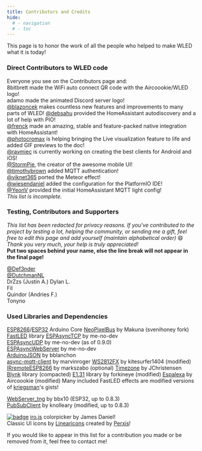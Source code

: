 ```yaml
---
title: Contributors and Credits
hide:
  # - navigation
  # - toc
---
```


This page is to honor the work of all the people who helped to make WLED what it is today!

### Direct Contributors to WLED code

Everyone you see on the Contributors page and:  
8bitbrett made the WiFi auto connect QR code with the Aircoookie/WLED logo!  
adamo made the animated Discord server logo!  
[@blazoncek](https://github.com/blazoncek) makes countless new features and improvements to many parts of WLED!
[@debsahu](https://github.com/debsahu) provided the HomeAssistant autodiscovery and a lot of help with PIO!  
[@frenck](https://github.com/frenck) made an amazing, stable and feature-packed native integration with HomeAssistant!  
[@photocromax](https://github.com/photocromax) is helping bringing the Live visualization feature to life and added GIF previews to the doc!  
[@raymiec](https://github.com/raymiec)  is currently working on creating the best clients for Android and iOS!  
[@StormPie](https://github.com/stormpie), the creator of the awesome mobile UI!  
[@timothybrown](https://github.com/timothybrown) added MQTT authentication!  
[@viknet365](https://github.com/viknet365) ported the Meteor effect!  
[@wiesendaniel](https://github.com/wiesendaniel) added the configuration for the PlatformIO IDE!  
[@YeonV](https://github.com/YeonV) provided the initial HomeAssistant MQTT light config!  
_This list is incomplete._  

### Testing, Contributors and Supporters

_This list has been redacted for privacy reasons. If you've contributed to the project by testing a lot, helping the community, or sending me a gift, feel free to edit this page and add yourself (maintain alphabetical order)_ 😄 _Thank you very much, your help is truly appreciated!_  
**Put two spaces behind your name, else the line break will not appear in the final page!**  

[@Def3nder](https://github.com/Def3nder)  
[@DutchmanNL](https://github.com/DutchmanNL)  
DrZzs (Justin A.)
Dylan L.  
Fil  
Quindor (Andries F.)  
Tonyno

### Used Libraries and Dependencies

[ESP8266](https://github.com/esp8266/Arduino)/[ESP32](https://github.com/espressif/arduino-esp32) Arduino Core
[NeoPixelBus](https://github.com/svenihoney/NeoPixelBus) by Makuna (svenihoney fork)  
[FastLED](https://github.com/FastLED/FastLED/) library
[ESPAsyncTCP](https://github.com/me-no-dev/ESPAsyncTCP) by me-no-dev  
[ESPAsyncUDP](https://github.com/me-no-dev/ESPAsyncUDP) by me-no-dev (as of 0.9.0)  
[ESPAsyncWebServer](https://github.com/me-no-dev/ESPAsyncWebServer) by me-no-dev  
[ArduinoJSON](https://github.com/bblanchon/ArduinoJson) by bblanchon  
[async-mqtt-client](https://github.com/marvinroger/async-mqtt-client) by marvinroger
[WS2812FX](https://github.com/kitesurfer1404/WS2812FX) by kitesurfer1404 (modified)
[IRremoteESP8266](https://github.com/markszabo/IRremoteESP8266) by markszabo (optional)
[Timezone](https://github.com/JChristensen/Timezone) by JChristensen
[Blynk](https://github.com/blynkkk/blynk-library) library (compacted)
[E1.31](https://github.com/forkineye/E131) library by forkineye (modified)
[Espalexa](https://github.com/Aircoookie/Espalexa) by Aircoookie (modified)
Many included FastLED effects are modified versions of [kriegsman](https://gist.github.com/kriegsman/)'s gists!

[WebServer_tng](https://github.com/bbx10/WebServer_tng) by bbx10 (ESP32, up to 0.8.3)  
[PubSubClient](https://github.com/knolleary/pubsubclient) by knolleary (modified, up to 0.8.3)  

[![badge](https://img.shields.io/badge/badges-by%20shields.io-blue.svg?style=flat-square)](https://shields.io)
[iro.js](https://iro.js.org/) colorpicker by James Daniel!  
Classic UI icons by [Linearicons](https://linearicons.com) created by [Perxis](https://perxis.com)!  

If you would like to appear in this list for a contribution you made or be removed from it, feel free to contact me!
